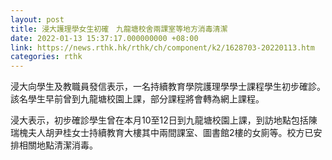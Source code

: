 ```yaml
---
layout: post
title: 浸大護理學女生初確　九龍塘校舍兩課室等地方消毒清潔
date: 2022-01-13 15:37:17.000000000 +08:00
link: https://news.rthk.hk/rthk/ch/component/k2/1628703-20220113.htm
categories: rthk
---
```


浸大向學生及教職員發信表示，一名持續教育學院護理學學士課程學生初步確診。該名學生早前曾到九龍塘校園上課，部分課程將會轉為網上課程。

浸大表示，初步確診學生曾在本月10至12日到九龍塘校園上課，到訪地點包括陳瑞槐夫人胡尹桂女士持續教育大樓其中兩間課室、圖書館2樓的女廁等。校方已安排相關地點清潔消毒。
